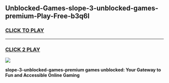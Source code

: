 
## Unblocked-Games-slope-3-unblocked-games-premium-Play-Free-b3q6l
<h3>
<a href="https://premium76.site?title=slope-3-unblocked-games-premium&ref=23A">CLICK TO PLAY</a></h3>
<hr>

<h3>
<a href="https://premium76.site?title=slope-3-unblocked-games-premium&ref=23A">CLICK 2 PLAY</a>
  
</h3>

<a href="https://premium76.site?title=slope-3-unblocked-games-premium&ref=23A"><img src="https://clearcache.store/games.png"></a>


**slope-3-unblocked-games-premium games unblocked: Your Gateway to Fun and Accessible Online Gaming**

